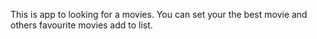 This is app to looking for a movies. You can set your the best movie and others favourite movies add to list. 
